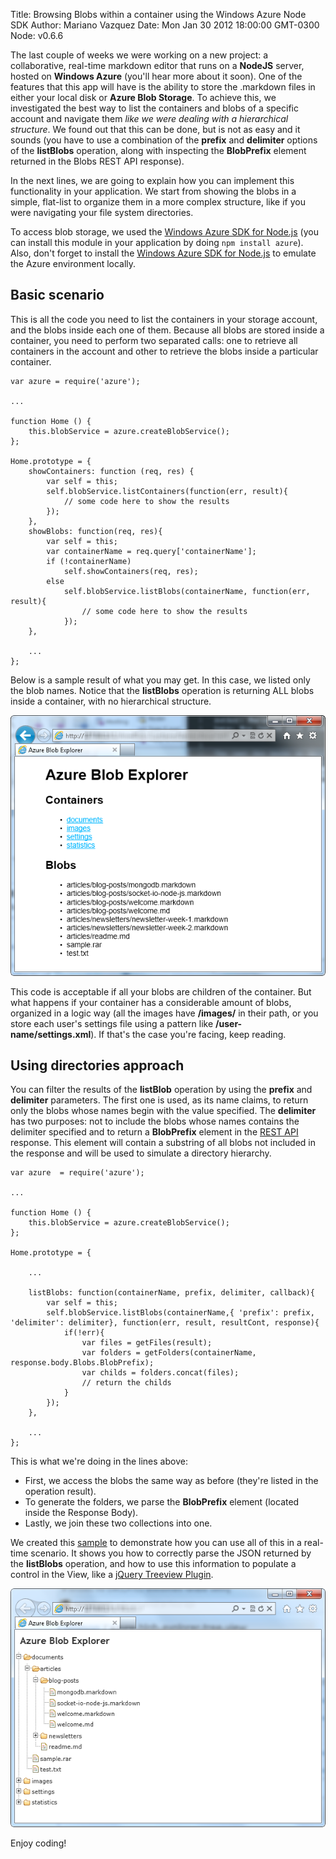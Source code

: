 Title: Browsing Blobs within a container using the Windows Azure Node SDK 
Author: Mariano Vazquez
Date: Mon Jan 30 2012 18:00:00 GMT-0300
Node: v0.6.6

The last couple of weeks we were working on a new project: a collaborative, real-time markdown editor that runs on a **NodeJS**  server, hosted on **Windows Azure** (you'll hear more about it soon). One of the features that this app will have is the ability to store the .markdown files in either your local disk or **Azure Blob Storage**. To achieve this, we investigated the best way to list the containers and blobs of a specific account and navigate them *like we were dealing with a hierarchical structure*. We found out that this can be done, but is not as easy and it sounds (you have to use a combination of the **prefix** and **delimiter** options of the **listBlobs** operation, along with inspecting the **BlobPrefix** element returned in the Blobs REST API response). 

In the next lines, we are going to explain how you can implement this functionality in your application. We start from showing the blobs in a simple, flat-list to organize them in a more complex structure, like if you were navigating your file system directories.

To access blob storage, we used the [Windows Azure SDK for Node.js](https://github.com/WindowsAzure/azure-sdk-for-node) (you can install this module in your application by doing `npm install azure`). Also, don't forget to install the [Windows Azure SDK for Node.js](https://www.windowsazure.com/en-us/develop/nodejs/) to emulate the Azure environment locally.

## Basic scenario

This is all the code you need to list the containers in your storage account, and the blobs inside each one of them. Because all blobs are stored inside a container, you need to perform two separated calls: one to retrieve all containers in the account and other to retrieve the blobs inside a particular container. 

	var azure = require('azure');

	...

	function Home () {
		this.blobService = azure.createBlobService();
	};

	Home.prototype = {
	    showContainers: function (req, res) {
	        var self = this;
	        self.blobService.listContainers(function(err, result){
				// some code here to show the results
			});
	    },
		showBlobs: function(req, res){
			var self = this;
			var containerName = req.query['containerName'];
			if (!containerName)
				self.showContainers(req, res);
			else
				self.blobService.listBlobs(containerName, function(err, result){
					// some code here to show the results
				});
		},

		...
	};

Below is a sample result of what you may get. In this case, we listed only the blob names. Notice that the **listBlobs** operation is returning ALL blobs inside a container, with no hierarchical structure.

![](browsing-blobs-within-a-container-using-the-azure-node-sdk/simple-sample-result.png "Simple sample Result")

This code is acceptable if all your blobs are children of the container. But what happens if your container has a considerable amount of blobs, organized in a logic way (all the images have **/images/** in their path, or you store each user's settings file using a pattern like **/user-name/settings.xml**). If that's the case you're facing, keep reading.

## Using directories approach

You can filter the results of the **listBlob** operation by using the **prefix** and **delimiter** parameters. The first one is used, as its name claims, to return only the blobs whose names begin with the value specified. The **delimiter** has two purposes: not to include the blobs whose names contains the delimiter specified and to return a **BlobPrefix** element in the [REST API](http://msdn.microsoft.com/en-us/library/windowsazure/dd135734.aspx) response. This element will contain a substring of all blobs not included in the response and will be used to simulate a directory hierarchy.


	var azure  = require('azure');

	...

	function Home () {
		this.blobService = azure.createBlobService();
	};

	Home.prototype = {
    	
    	...

    	listBlobs: function(containerName, prefix, delimiter, callback){
			var self = this;
			self.blobService.listBlobs(containerName,{ 'prefix': prefix, 'delimiter': delimiter}, function(err, result, resultCont, response){
				if(!err){
					var files = getFiles(result);
					var folders = getFolders(containerName, response.body.Blobs.BlobPrefix);
					var childs = folders.concat(files);
					// return the childs
				}
			});
		},

    	...
	};

This is what we're doing in the lines above:

* First, we access the blobs the same way as before (they're listed in the operation result).
* To generate the folders, we parse the **BlobPrefix** element (located inside the Response Body).
* Lastly, we join these two collections into one.

We created this [sample](https://github.com/nanovazquez/common/tree/master/azure-blob-explorer-tree-view) to demonstrate how you can use all of this in a real-time scenario. It shows you how to correctly parse the JSON returned by the **listBlobs** operation, and how to use this information to populate a control in the View, like a [jQuery Treeview Plugin](https://github.com/jzaefferer/jquery-treeview).

![](browsing-blobs-within-a-container-using-the-azure-node-sdk/treeview-sample-result.png "Showing the blobs in a TreeView")

Enjoy coding!
